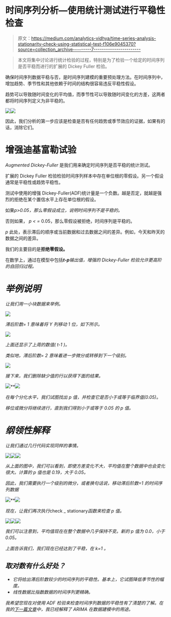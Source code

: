 # 时间序列分析—使用统计测试进行平稳性检查

> 原文：<https://medium.com/analytics-vidhya/time-series-analysis-stationarity-check-using-statistical-test-f106e9045370?source=collection_archive---------7----------------------->

> 本文将集中讨论进行统计检验的过程，特别是为了检验一个给定的时间序列是否平稳而进行的扩展的 Dickey Fuller 检验。

确保时间序列数据平稳与否，是时间序列建模的重要预处理方法。在时间序列中，增加趋势、季节性和其他依赖于时间的结构很容易违反平稳性假设。

趋势可以导致随时间变化的平均值，而季节性可以导致随时间变化的方差，这两者都将时间序列定义为非平稳的。

![](img/77c51cb36f9c392d0770b9efedc97b73.png)![](img/51e36cb8395d3b8c447b04d325ebad5b.png)

因此，我们分析的第一步应该是检查是否有任何趋势或季节效应的证据，如果有的话，消除它们。

# 增强迪基富勒试验

*Augmented Dickey-Fuller* 是我们用来确定时间序列是否平稳的统计测试。

扩展的 Dickey Fuller 检验检验时间序列样本中存在单位根的零假设。另一个假设通常是平稳性或趋势平稳性。

测试中使用的增强 Dickey-Fuller(ADF)统计量是一个负数。越是否定，就越是强烈的拒绝在某个置信水平上存在单位根的假设。

如果*p>0.05，那么零假设成立，说明时间序列不是平稳的。*

否则如果， *p < =* 0.05，那么零假设被拒绝，时间序列是平稳的。

*p* 此处，表示滞后的顺序或当前数据和过去数据之间的差异。例如，今天和昨天的数据之间的差异。

我们的主要目的是**拒绝零假设。**

在数学上，通过在模型中包括***t-p****输出值，增强的 Dickey-Fuller 检验允许更高阶的自回归过程。*

# *举例说明*

*让我们用一小块数据来举例。*

*![](img/66b2b870da642568746b096f67da558a.png)*

*滞后阶数= 1 意味着将 Y 列移动 1 位，如下所示。*

*![](img/656029f1035d069b197d31f45fca1c6a.png)*

*上面还显示了上周的数值( *t-1* )。*

*类似地，滞后阶数= 2 意味着进一步微分或转移到下一个级别。*

*![](img/344cc2ed0f94200b22d5427ecd56a529.png)*

*接下来，我们删除缺少值的行以获得下面的结果。*

*![](img/12b0a7a3171e03c2e16a2f8fd50c2740.png)**![](img/ca52d7c60ad847596d82079e365ffc62.png)*

*在每个分化水平，我们试图找出 p 值，并检查它是否小于或等于临界值(0.05)。*

*移位或微分将继续进行，直到我们得到小于或等于 0.05 的 p 值。*

# *纲领性解释*

*让我们通过几行代码实现同样的事情。*

*![](img/5306098b7e99c41824a4f96991952269.png)**![](img/64c21088af9c0e73d720944cc635b879.png)**![](img/c6eb91b303bf541b6d8dd3eba71789e2.png)*

*从上面的图中，我们可以看到，即使方差变化不大，平均值在整个数据中也会变化很大。计算的 p 值也是 0.19，大于 0.05。*

*因此，我们需要执行一个级别的微分，或者换句话说，移动滞后阶数=1 的时间序列数据*

*![](img/5c57b1208dd432c450270e17c72b3efc.png)**![](img/5ab36829f02d7f351e3fe9c6469b2b19.png)*

*现在，让我们再次执行*check _ stationary*函数来检查 p 值。*

*![](img/9685b5563069beae533aa55e1bb83de8.png)**![](img/8c9e639027ce146f48ced3bc5a32a035.png)**![](img/50b47ce0c90e6441aea0d476ce58cf37.png)*

*我们可以注意到，平均值现在在整个数据中几乎保持不变。新的 p 值为 0.0，小于 0.05。*

*上面告诉我们，我们现在已经达到了平稳，在 *k=1* 。*

## *取对数有什么好处？*

*   *它将给出滞后阶数较少的时间序列的平稳性。基本上，它试图降低季节性的幅度。*
*   *线性数据比指数数据的时间序列更精确。*

*我希望您现在对使用 ADF 检验来检查时间序列数据的平稳性有了清楚的了解。在我的[下一篇文章](/@souvikmajumder31/time-series-modelling-arima-82453bac7de)中，我已经解释了 ARIMA 在数据建模中的用途。*